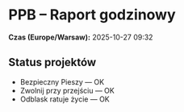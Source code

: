 # PPB – Raport godzinowy
**Czas (Europe/Warsaw):** 2025-10-27 09:32

## Status projektów
- Bezpieczny Pieszy — OK
- Zwolnij przy przejściu — OK
- Odblask ratuje życie — OK

